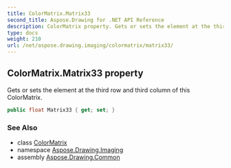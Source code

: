 ```yaml
---
title: ColorMatrix.Matrix33
second_title: Aspose.Drawing for .NET API Reference
description: ColorMatrix property. Gets or sets the element at the third row and third column of this ColorMatrix
type: docs
weight: 210
url: /net/aspose.drawing.imaging/colormatrix/matrix33/
---
```

## ColorMatrix.Matrix33 property

Gets or sets the element at the third row and third column of this ColorMatrix.

```csharp
public float Matrix33 { get; set; }
```

### See Also

* class [ColorMatrix](../)
* namespace [Aspose.Drawing.Imaging](../../colormatrix/)
* assembly [Aspose.Drawing.Common](../../../)


